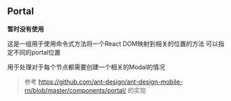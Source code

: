 ## Portal

**暂时没有使用**

这是一组用于使用命令式方法将一个React DOM映射到相关的位置的方法
可以指定不同的portal位置

用于处理对于每个节点都需要创建一个相关的Modal的情况

> 参考 https://github.com/ant-design/ant-design-mobile-rn/blob/master/components/portal/ 的实现
